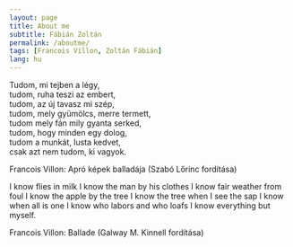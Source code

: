 ```yaml
---
layout: page
title: About me
subtitle: Fábián Zoltán
permalink: /aboutme/
tags: [Francois Villon, Zoltán Fábián]
lang: hu
---
```


Tudom, mi tejben a légy,   
tudom, ruha teszi az embert,   
tudom, az új tavasz mi szép,   
tudom, mely gyümölcs, merre termett,   
tudom mely fán mily gyanta serked,  
tudom, hogy minden egy dolog,   
tudom a munkát, lusta kedvet,  
csak azt nem tudom, ki vagyok.  

Francois Villon: Apró képek balladája (Szabó Lőrinc fordítása)  

I know flies in milk
I know the man by his clothes
I know fair weather from foul
I know the apple by the tree
I know the tree when I see the sap
I know when all is one
I know who labors and who loafs
I know everything but myself.

Francois Villon: Ballade (Galway M. Kinnell fordítása)




